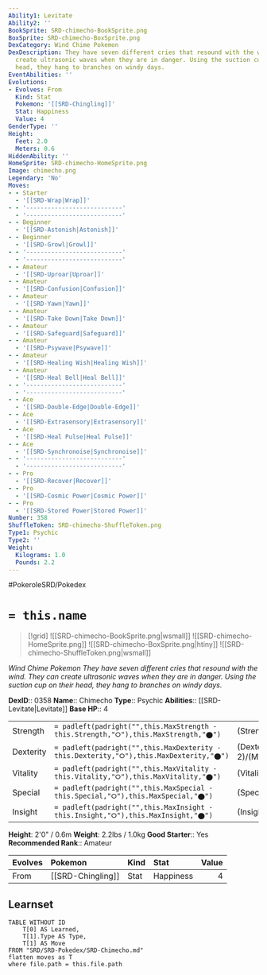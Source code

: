 ```yaml
---
Ability1: Levitate
Ability2: ''
BookSprite: SRD-chimecho-BookSprite.png
BoxSprite: SRD-chimecho-BoxSprite.png
DexCategory: Wind Chime Pokemon
DexDescription: They have seven different cries that resound with the wind. They can
  create ultrasonic waves when they are in danger. Using the suction cup on their
  head, they hang to branches on windy days.
EventAbilities: ''
Evolutions:
- Evolves: From
  Kind: Stat
  Pokemon: '[[SRD-Chingling]]'
  Stat: Happiness
  Value: 4
GenderType: ''
Height:
  Feet: 2.0
  Meters: 0.6
HiddenAbility: ''
HomeSprite: SRD-chimecho-HomeSprite.png
Image: chimecho.png
Legendary: 'No'
Moves:
- - Starter
  - '[[SRD-Wrap|Wrap]]'
- - '---------------------------'
  - '---------------------------'
- - Beginner
  - '[[SRD-Astonish|Astonish]]'
- - Beginner
  - '[[SRD-Growl|Growl]]'
- - '---------------------------'
  - '---------------------------'
- - Amateur
  - '[[SRD-Uproar|Uproar]]'
- - Amateur
  - '[[SRD-Confusion|Confusion]]'
- - Amateur
  - '[[SRD-Yawn|Yawn]]'
- - Amateur
  - '[[SRD-Take Down|Take Down]]'
- - Amateur
  - '[[SRD-Safeguard|Safeguard]]'
- - Amateur
  - '[[SRD-Psywave|Psywave]]'
- - Amateur
  - '[[SRD-Healing Wish|Healing Wish]]'
- - Amateur
  - '[[SRD-Heal Bell|Heal Bell]]'
- - '---------------------------'
  - '---------------------------'
- - Ace
  - '[[SRD-Double-Edge|Double-Edge]]'
- - Ace
  - '[[SRD-Extrasensory|Extrasensory]]'
- - Ace
  - '[[SRD-Heal Pulse|Heal Pulse]]'
- - Ace
  - '[[SRD-Synchronoise|Synchronoise]]'
- - '---------------------------'
  - '---------------------------'
- - Pro
  - '[[SRD-Recover|Recover]]'
- - Pro
  - '[[SRD-Cosmic Power|Cosmic Power]]'
- - Pro
  - '[[SRD-Stored Power|Stored Power]]'
Number: 358
ShuffleToken: SRD-chimecho-ShuffleToken.png
Type1: Psychic
Type2: ''
Weight:
  Kilograms: 1.0
  Pounds: 2.2
---
```


#PokeroleSRD/Pokedex

# `= this.name`

> [!grid]
> ![[SRD-chimecho-BookSprite.png|wsmall]]
> ![[SRD-chimecho-HomeSprite.png]]
> ![[SRD-chimecho-BoxSprite.png|htiny]]
> ![[SRD-chimecho-ShuffleToken.png|wsmall]]


*Wind Chime Pokemon*
*They have seven different cries that resound with the wind. They can create ultrasonic waves when they are in danger. Using the suction cup on their head, they hang to branches on windy days.*

**DexID**:: 0358
**Name**:: Chimecho
**Type**:: Psychic
**Abilities**:: [[SRD-Levitate|Levitate]]
**Base HP**:: 4

|           |                                                                                        |                                          |
| --------- | -------------------------------------------------------------------------------------- | ---------------------------------------- |
| Strength  | `= padleft(padright("",this.MaxStrength - this.Strength,"⭘"),this.MaxStrength,"⬤")`    | (Strength::2)/(MaxStrength::4)   |
| Dexterity | `= padleft(padright("",this.MaxDexterity - this.Dexterity,"⭘"),this.MaxDexterity,"⬤")` | (Dexterity:: 2)/(MaxDexterity::4) |
| Vitality  | `= padleft(padright("",this.MaxVitality - this.Vitality,"⭘"),this.MaxVitality,"⬤")`    | (Vitality::2)/(MaxVitality::5)   |
| Special   | `= padleft(padright("",this.MaxSpecial - this.Special,"⭘"),this.MaxSpecial,"⬤")`       | (Special::3)/(MaxSpecial::6)     |
| Insight   | `= padleft(padright("",this.MaxInsight - this.Insight,"⭘"),this.MaxInsight,"⬤")`       | (Insight::2)/(MaxInsight::5)     |

**Height**: 2'0" / 0.6m
**Weight**: 2.2lbs / 1.0kg
**Good Starter**:: Yes
**Recommended Rank**:: Amateur

| Evolves   | Pokemon           | Kind   | Stat      |   Value |
|:----------|:------------------|:-------|:----------|--------:|
| From      | [[SRD-Chingling]] | Stat   | Happiness |       4 |

## Learnset

```dataview
TABLE WITHOUT ID
    T[0] AS Learned,
    T[1].Type AS Type,
    T[1] AS Move
FROM "SRD/SRD-Pokedex/SRD-Chimecho.md"
flatten moves as T
where file.path = this.file.path
```
